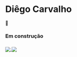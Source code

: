 # Diêgo Carvalho

:construction:
### Em construção <h3>


<a href="https://github.com/DiegoCarvalhoFreitas/github-readme-stats">
  <img align="center" src="https://github-readme-stats.vercel.app/api?username=DiegoCarvalhoFreitas&show_icons=true&theme=dark"/>
</a>

<a href="https://github.com/DiegoCarvalhoFreitas/github-readme-stats">
  <img align="center" src="https://github-readme-stats.vercel.app/api/top-langs/?username=DiegoCarvalhoFreitas&theme=dark"/>
</a>
